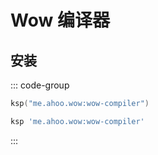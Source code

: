 # Wow 编译器

## 安装

::: code-group
```kotlin [Gradle(Kotlin)]
ksp("me.ahoo.wow:wow-compiler")
```
```groovy [Gradle(Groovy)]
ksp 'me.ahoo.wow:wow-compiler'
```
:::